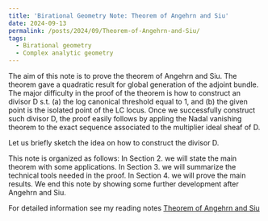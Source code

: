 ```yaml
---
title: 'Birational Geometry Note: Theorem of Angehrn and Siu'
date: 2024-09-13
permalink: /posts/2024/09/Theorem-of-Angehrn-and-Siu/
tags:
  - Birational geometry
  - Complex analytic geometry
---
```


The aim of this note is to prove the theorem of Angehrn and Siu. The theorem gave a quadratic result for global generation of the adjoint bundle. The major difficulty in the proof of the theorem is how to construct an divisor D s.t. (a) the log canonical threshold equal to 1, and (b) the given point is the isolated point of the LC locus. Once we successfully construct such divisor D, the proof easily follows by appling the Nadal vanishing theorem to the exact sequence associated to the multiplier ideal sheaf of D. 

Let us briefly sketch the idea on how to construct the divisor D. 

This note is organized as follows: In Section 2. we will state the main theorem with some applications. In Section 3. we will summarize the technical tools needed in the proof. In Section 4. we will prove the main results. We end this note by showing some further development after Angehrn and Siu.

For detailed information see my reading notes [Theorem of Angehrn and Siu](https://yilimath.github.io/files/Birational/BoundednessGeneralType/AngehrnSiu.pdf)
